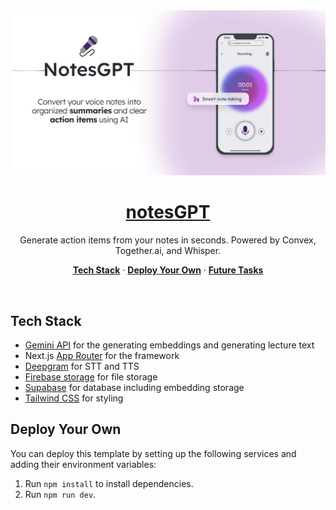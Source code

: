 <a href="https://usenotesgpt.com/">
  <img alt="NotesGPT – AI-powered voice note taking in seconds." src="/public/images/og-image.png">
  <h1 align="center">notesGPT</h1>
</a>

<p align="center">
  Generate action items from your notes in seconds. Powered by Convex, Together.ai, and Whisper.
</p>

<p align="center">
  <a href="#tech-stack"><strong>Tech Stack</strong></a> ·
  <a href="#deploy-your-own"><strong>Deploy Your Own</strong></a> ·
  <a href="#future-tasks"><strong>Future Tasks</strong></a>
</p>
<br/>

## Tech Stack

- [Gemini API](https://convex.dev/) for the generating embeddings and generating lecture text
- Next.js [App Router](https://nextjs.org/docs/app) for the framework
- [Deepgram](https://dub.sh/together-ai) for STT and TTS 
- [Firebase storage](https://dub.sh/together-ai) for file storage
- [Supabase](https://docs.convex.dev/file-storage) for database including embedding storage
- [Tailwind CSS](https://tailwindcss.com/) for styling

## Deploy Your Own

You can deploy this template by setting up the following services and adding their environment variables:

1. Run `npm install` to install dependencies.
2. Run `npm run dev`. 

